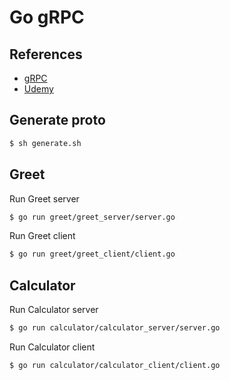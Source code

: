 # Go gRPC

## References

- [gRPC](https://grpc.io/)
- [Udemy](https://www.udemy.com/grpc-golang/)

## Generate proto

```sh
$ sh generate.sh
```

## Greet

Run Greet server

```sh
$ go run greet/greet_server/server.go
```

Run Greet client

```sh
$ go run greet/greet_client/client.go
```

## Calculator

Run Calculator server

```sh
$ go run calculator/calculator_server/server.go
```

Run Calculator client

```sh
$ go run calculator/calculator_client/client.go
```
